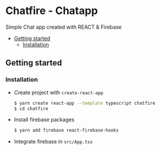 # Chatfire - Chatapp

Simple Chat app created with REACT & Firebase

<!-- vim-markdown-toc GFM -->

* [Getting started](#getting-started)
  * [Installation](#installation)

<!-- vim-markdown-toc -->

## Getting started

### Installation

- Create project with `create-react-app`
  ```bash
  $ yarn create react-app --template typescript chatfire
  $ cd chatfire
  ```
- Install firebase packages
  ```bash
  $ yarn add firebase react-firebase-hooks
  ```
- Integrate firebase in `src/App.tsx`
